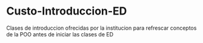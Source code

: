 # Custo-Introduccion-ED

Clases de introduccion ofrecidas por la institucion para refrescar conceptos de la POO antes de iniciar las clases de ED
